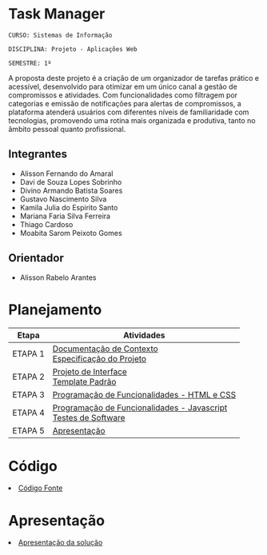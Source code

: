 # Task Manager

`CURSO: Sistemas de Informação`

`DISCIPLINA: Projeto - Aplicações Web`

`SEMESTRE: 1º`

A proposta deste projeto é a criação de um organizador de tarefas prático e acessível, desenvolvido para otimizar em um único canal a gestão de compromissos e atividades. Com funcionalidades como filtragem por categorias e emissão de notificações para alertas de compromissos, a plataforma atenderá usuários com diferentes níveis de familiaridade com tecnologias, promovendo uma rotina mais organizada e produtiva, tanto no âmbito pessoal quanto profissional.

## Integrantes

* Alisson Fernando do Amaral
* Davi de Souza Lopes Sobrinho
* Divino Armando Batista Soares
* Gustavo Nascimento Silva
* Kamila Julia do Espirito Santo
* Mariana Faria Silva Ferreira
* Thiago Cardoso
* Moabita Sarom Peixoto Gomes 


## Orientador

* Alisson Rabelo Arantes

# Planejamento

| Etapa         | Atividades |
|  :----:   | ----------- |
| ETAPA 1         |[Documentação de Contexto](docs/context.md) <br> [Especificação do Projeto](docs/especification.md) |
| ETAPA 2         |[Projeto de Interface](docs/interface.md) <br> [Template Padrão](docs/template.md) |
| ETAPA 3         |[Programação de Funcionalidades - HTML e CSS](docs/development.md) |
| ETAPA 4        |[Programação de Funcionalidades - Javascript](docs/development.md) <br> [Testes de Software ](docs/tests.md) |
| ETAPA 5         | [Apresentação](presentation/README.md) |

# Código

<li><a href="src/README.md"> Código Fonte</a></li>

# Apresentação

<li><a href="presentation/README.md"> Apresentação da solução</a></li>
